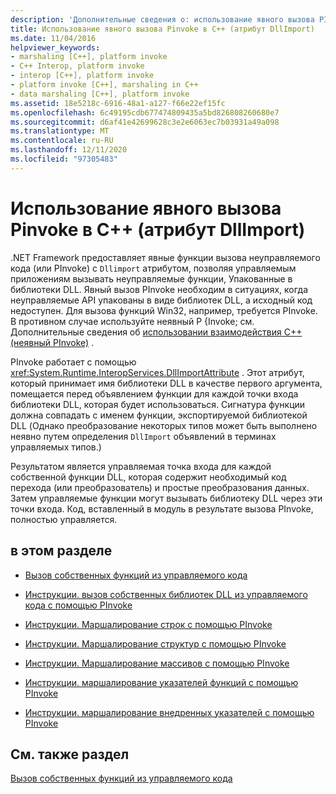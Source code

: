 ```yaml
---
description: 'Дополнительные сведения о: использование явного вызова PInvoke в C++ (атрибут DllImport)'
title: Использование явного вызова Pinvoke в C++ (атрибут DllImport)
ms.date: 11/04/2016
helpviewer_keywords:
- marshaling [C++], platform invoke
- C++ Interop, platform invoke
- interop [C++], platform invoke
- platform invoke [C++], marshaling in C++
- data marshaling [C++], platform invoke
ms.assetid: 18e5218c-6916-48a1-a127-f66e22ef15fc
ms.openlocfilehash: 6c49195cdb677474809435a5bd826808260680e7
ms.sourcegitcommit: d6af41e42699628c3e2e6063ec7b03931a49a098
ms.translationtype: MT
ms.contentlocale: ru-RU
ms.lasthandoff: 12/11/2020
ms.locfileid: "97305483"
---
```

# <a name="using-explicit-pinvoke-in-c-dllimport-attribute"></a>Использование явного вызова Pinvoke в C++ (атрибут DllImport)

.NET Framework предоставляет явные функции вызова неуправляемого кода (или PInvoke) с `Dllimport` атрибутом, позволяя управляемым приложениям вызывать неуправляемые функции, Упакованные в библиотеки DLL. Явный вызов PInvoke необходим в ситуациях, когда неуправляемые API упакованы в виде библиотек DLL, а исходный код недоступен. Для вызова функций Win32, например, требуется PInvoke. В противном случае используйте неявный P {Invoke; см. Дополнительные сведения об [использовании взаимодействия C++ (неявный PInvoke)](../dotnet/using-cpp-interop-implicit-pinvoke.md) .

PInvoke работает с помощью <xref:System.Runtime.InteropServices.DllImportAttribute> . Этот атрибут, который принимает имя библиотеки DLL в качестве первого аргумента, помещается перед объявлением функции для каждой точки входа библиотеки DLL, которая будет использоваться. Сигнатура функции должна совпадать с именем функции, экспортируемой библиотекой DLL (Однако преобразование некоторых типов может быть выполнено неявно путем определения `DllImport` объявлений в терминах управляемых типов.)

Результатом является управляемая точка входа для каждой собственной функции DLL, которая содержит необходимый код перехода (или преобразователь) и простые преобразования данных. Затем управляемые функции могут вызывать библиотеку DLL через эти точки входа. Код, вставленный в модуль в результате вызова PInvoke, полностью управляется.

## <a name="in-this-section"></a>в этом разделе

- [Вызов собственных функций из управляемого кода](../dotnet/calling-native-functions-from-managed-code.md)

- [Инструкции. вызов собственных библиотек DLL из управляемого кода с помощью PInvoke](../dotnet/how-to-call-native-dlls-from-managed-code-using-pinvoke.md)

- [Инструкции. Маршалирование строк с помощью PInvoke](../dotnet/how-to-marshal-strings-using-pinvoke.md)

- [Инструкции. Маршалирование структур с помощью PInvoke](../dotnet/how-to-marshal-structures-using-pinvoke.md)

- [Инструкции. Маршалирование массивов с помощью PInvoke](../dotnet/how-to-marshal-arrays-using-pinvoke.md)

- [Инструкции. маршалирование указателей функций с помощью PInvoke](../dotnet/how-to-marshal-function-pointers-using-pinvoke.md)

- [Инструкции. маршалирование внедренных указателей с помощью PInvoke](../dotnet/how-to-marshal-embedded-pointers-using-pinvoke.md)

## <a name="see-also"></a>См. также раздел

[Вызов собственных функций из управляемого кода](../dotnet/calling-native-functions-from-managed-code.md)
